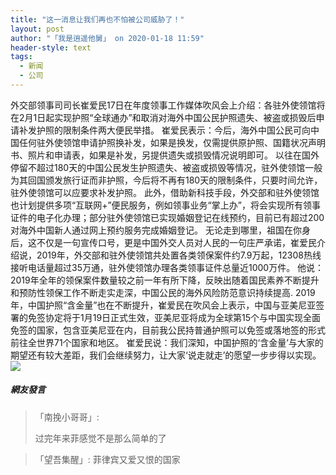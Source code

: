 ```yaml
---
title: "这一消息让我们再也不怕被公司威胁了！"
layout: post
author: "「我是逍遥他舅」 on 2020-01-18 11:59"
header-style: text
tags:
  - 新闻
  - 公司
---
```


外交部领事司司长崔爱民17日在年度领事工作媒体吹风会上介绍：各驻外使领馆将在2月1日起实现护照“全球通办”和取消对海外中国公民护照遗失、被盗或损毁后申请补发护照的限制条件两大便民举措。
崔爱民表示：今后，海外中国公民可向中国任何驻外使领馆申请护照换补发，如果是换发，仅需提供原护照、国籍状况声明书、照片和申请表，如果是补发，另提供遗失或损毁情况说明即可。
以往在国外停留不超过180天的中国公民发生护照遗失、被盗或损毁等情况，驻外使领馆一般为其回国颁发旅行证而非护照，今后将不再有180天的限制条件，只要时间允许，驻外使领馆可以应要求补发护照。
此外，借助新科技手段，外交部和驻外使领馆也计划提供多项“互联网+”便民服务，例如领事业务“掌上办”，将会实现所有领事证件的电子化办理；部分驻外使领馆已实现婚姻登记在线预约，目前已有超过200对海外中国新人通过网上预约服务完成婚姻登记。
无论走到哪里，祖国在你身后，这不仅是一句宣传口号，更是中国外交人员对人民的一句庄严承诺，崔爱民介绍说，2019年，外交部和驻外使领馆共处置各类领保案件约7.9万起，12308热线接听电话量超过35万通，驻外使领馆办理各类领事证件总量近1000万件。
他说：2019年全年的领保案件数量较之前一年有所下降，反映出随着国民素养不断提升和预防性领保工作不断走实走深，中国公民的海外风险防范意识持续提高.
2019年，中国护照“含金量”也在不断提升，崔爱民在吹风会上表示，中国与亚美尼亚签署的免签协定将于1月19日正式生效，亚美尼亚将成为全球第15个与中国实现全面免签的国家，包含亚美尼亚在内，目前我公民持普通护照可以免签或落地签的形式前往全世界71个国家和地区。
崔爱民说：我们深知，中国护照的‘含金量’与大家的期望还有较大差距，我们会继续努力，让大家‘说走就走’的愿望一步步得以实现。
<input type="hidden" value="菲乐园提供">
<img src="http://images.feileyuan.com/images/ueditor/2020011811580000291742.jpg">

##### 網友發言 
> 「南挽小哥哥」:
> <p>过完年来菲感觉不是那么简单的了</p>

> 「望吾集醒」:
> 菲律宾又爱又恨的国家


